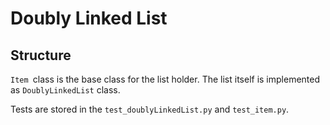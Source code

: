 # Doubly Linked List

## Structure

`Item `class is the base class for the list holder. The list itself is implemented as `DoublyLinkedList` class. 

Tests are stored in the `test_doublyLinkedList.py`  and `test_item.py`.
